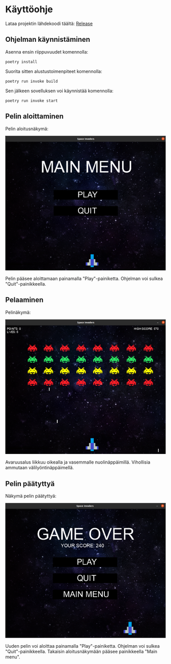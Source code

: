 # Käyttöohje
Lataa projektin lähdekoodi täältä:
[Release](https://github.com/NooraKemp/ot-harjoitustyo/releases/tag/loppupalautus)

## Ohjelman käynnistäminen
Asenna ensin riippuvuudet komennolla:

```
poetry install
```

Suorita sitten alustustoimenpiteet komennolla:

```
poetry run invoke build
```

Sen jälkeen sovelluksen voi käynnistää komennolla:

```
poetry run invoke start
```

## Pelin aloittaminen
Pelin aloitusnäkymä:

![mainmenu](https://github.com/NooraKemp/ot-harjoitustyo/blob/master/dokumentaatio/kuvat/main_menu.png)

Pelin pääsee aloittamaan painamalla "Play"-painiketta.
Ohjelman voi sulkea "Quit"-painikkeella.

## Pelaaminen
Pelinäkymä:

![peli](https://github.com/NooraKemp/ot-harjoitustyo/blob/master/dokumentaatio/kuvat/game.png)

Avaruusalus liikkuu oikealla ja vasemmalle nuolinäppäimillä. Vihollisia ammutaan välilyöntinäppäimellä.

## Pelin päätyttyä
Näkymä pelin päätyttyä:

![gameover](https://github.com/NooraKemp/ot-harjoitustyo/blob/master/dokumentaatio/kuvat/game_over.png)

Uuden pelin voi aloittaa painamalla "Play"-painiketta.
Ohjelman voi sulkea "Quit"-painikkeella.
Takaisin aloitusnäkymään pääsee painikkeella "Main menu".

